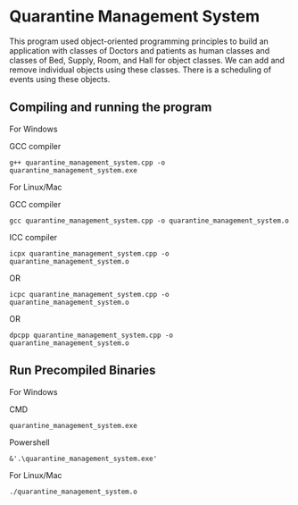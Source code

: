 # Quarantine Management System

This program used object-oriented programming principles to build an application with classes of Doctors and patients as human classes and classes of Bed, Supply, Room, and Hall for object classes. We can add and remove individual objects using these classes. There is a scheduling of events using these objects.

## Compiling and running the program

For Windows

GCC compiler
```
g++ quarantine_management_system.cpp -o quarantine_management_system.exe
```


For Linux/Mac

GCC compiler
```
gcc quarantine_management_system.cpp -o quarantine_management_system.o
```

ICC compiler
```
icpx quarantine_management_system.cpp -o quarantine_management_system.o
```
OR
```
icpc quarantine_management_system.cpp -o quarantine_management_system.o
```
OR
```
dpcpp quarantine_management_system.cpp -o quarantine_management_system.o
```

## Run Precompiled Binaries

For Windows

CMD
```
quarantine_management_system.exe
```
Powershell
```
&'.\quarantine_management_system.exe'
```

For Linux/Mac

```
./quarantine_management_system.o
```


